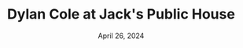 ---
title: Dylan Cole at Jack's Public House
date: April 26, 2024
startTime: April-26-2024TT8:00 PM
endTime: April-26-2024TT11:00 PM
isTicketLink: false
ticketLink:
---